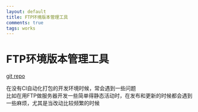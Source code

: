 ```yaml
---
layout: default
title: FTP环境版本管理工具
comments: true
tags: works
---
```

# FTP环境版本管理工具

[git repo](https://github.com/devWayne/gulp-ftp-env.git)


在没有CI自动化打包的开发环境时候，常会遇到一些问题   
比如在用FTP做服务器开发一些简单得静态活动时，在发布和更新的时候都会遇到一些麻烦，尤其是当改动比较频繁的时候   




